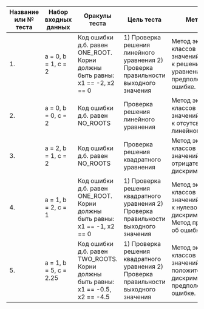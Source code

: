|Название или № теста|Набор входных данных|Оракулы теста|Цель теста|Методологии|
|-|-|-|-|-|
|1.| a = 0, b = 1, c = 2| Код ошибки д.б. равен ONE_ROOT. Корни должны быть равны: x1 == -2, x2 == 0|1) Проверка решения линейного уравнения 2) Проверка правильности выходного значения |Метод эквивалентых классов (класс значений приводящих к решению линейного уравнения). Метод предположения об ошибке.|
|2.| a = 0, b = 0, c = 2| Код ошибки д.б. равен NO_ROOTS|Проверка решения линейного уравнения|Метод эквивалентых классов (класс значений приводящих к отсутсвию решения линейного уравнения)|
|3.| a = 2, b = 1, c = 2| Код ошибки д.б. равен NO_ROOTS|Проверка решения квадратного уравнения|Метод эквивалентых классов (класс значений для отрицательного дискриминанта).|
|4.| a = 1, b = 2, c = 1| Код ошибки д.б. равен ONE_ROOT. Корни должны быть равны: x1 == -1, x2 == 0|1) Проверка решения квадратного уравнения 2) Проверка правильности выходного значения |Метод эквивалентых классов (класс значений приводящих к нулевому дискриминанту). Метод предположения об ошибке.|
|5.| a = 1, b = 5, c = 2.25| Код ошибки д.б. равен TWO_ROOTS. Корни должны быть равны: x1 == -0.5, x2 == -4.5|1) Проверка решения квадратного уравнения 2) Проверка правильности выходного значения |Метод эквивалентых классов (класс значений положительного дискриминанта).Метод предположения об ошибке.|
